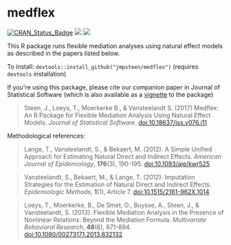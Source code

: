 medflex
=======

[![CRAN_Status_Badge](http://www.r-pkg.org/badges/version/medflex)](https://CRAN.R-project.org/package=medflex)
[![](http://cranlogs.r-pkg.org/badges/medflex)](https://CRAN.R-project.org/package=medflex) [![](http://cranlogs.r-pkg.org/badges/grand-total/medflex)](https://CRAN.R-project.org/package=medflex)


This R package runs flexible mediation analyses using natural effect models as described in the papers listed below.

To install:
`devtools::install_github("jmpsteen/medflex")` (requires `devtools` installation)


If you're using this package, please cite our companion paper in Journal of Statistical Software (which is also available as a [vignette](https://cran.r-project.org/web/packages/medflex/vignettes/medflex.pdf) to the package)

> Steen, J., Loeys, T., Moerkerke B., & Vansteelandt S. (2017) Medflex: An R Package for Flexible Mediation Analysis Using Natural Effect Models. *Journal of Statistical Software*. [doi:10.18637/jss.v076.i11](https://www.jstatsoft.org/article/view/v076i11)


Methodological references:

> Lange, T., Vansteelandt, S., & Bekaert, M. (2012). A Simple Unified Approach for
Estimating Natural Direct and Indirect Effects. *American Journal of Epidemiology*,
**176**(3), 190-195. [doi:10.1093/aje/kwr525](https://dx.doi.org/10.1093/aje/kwr525)

> Vansteelandt, S., Bekaert, M., & Lange, T. (2012). Imputation Strategies for the
Estimation of Natural Direct and Indirect Effects. *Epidemiologic Methods*, **1**(1), Article 7. [doi:10.1515/2161-962X.1014](https://dx.doi.org/10.1515/2161-962X.1014)

> Loeys, T., Moerkerke, B., De Smet, O., Buysse, A., Steen, J., & Vansteelandt, S.
(2013). Flexible Mediation Analysis in the Presence of Nonlinear Relations: Beyond the
Mediation Formula. *Multivariate Behavioral Research*, **48**(6), 871-894. [doi:10.1080/00273171.2013.832132](https://dx.doi.org/10.1080/00273171.2013.832132)